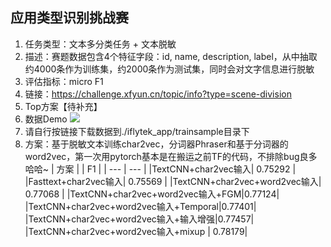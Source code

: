 ## 应用类型识别挑战赛

1. 任务类型：文本多分类任务 + 文本脱敏
2. 描述：赛题数据包含4个特征字段：id, name, description, label，从中抽取约4000条作为训练集，约2000条作为测试集，同时会对文字信息进行脱敏
3. 评估指标：micro F1
4. 链接：https://challenge.xfyun.cn/topic/info?type=scene-division
5. Top方案【待补充】
6. 数据Demo 
 ![](https://files.mdnice.com/user/8955/092c5570-8f3b-429e-ac31-a1ad07b8292a.png)
7. 请自行按链接下载数据到./iflytek_app/trainsample目录下
8. 方案：基于脱敏文本训练char2vec，分词器Phraser和基于分词器的word2vec，第一次用pytorch基本是在搬运之前TF的代码，不排除bug良多哈哈~
| 方案    |   | F1     |
| --- |  --- |
|TextCNN+char2vec输入| 0.75292 |
|Fasttext+char2vec输入|   0.75569 |
|TextCNN+char2vec+word2vec输入|	0.77068	|
|TextCNN+char2vec+word2vec输入+FGM|0.77124|
|TextCNN+char2vec+word2vec输入+Temporal|0.77401|
|TextCNN+char2vec+word2vec输入+输入增强|0.77457|
|TextCNN+char2vec+word2vec输入+mixup | 0.78179|
